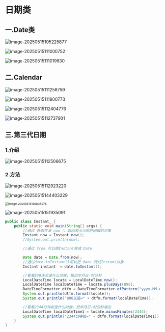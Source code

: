 # 日期类

## 一.Date类

![image-20250515105225877](C:\Users\24709\AppData\Roaming\Typora\typora-user-images\image-20250515105225877.png)



![image-20250515111000752](C:\Users\24709\AppData\Roaming\Typora\typora-user-images\image-20250515111000752.png)

![image-20250515111019630](C:\Users\24709\AppData\Roaming\Typora\typora-user-images\image-20250515111019630.png)





## 二.Calendar

![image-20250515111256759](C:\Users\24709\AppData\Roaming\Typora\typora-user-images\image-20250515111256759.png)



![image-20250515111900773](C:\Users\24709\AppData\Roaming\Typora\typora-user-images\image-20250515111900773.png)

![image-20250515112404776](C:\Users\24709\AppData\Roaming\Typora\typora-user-images\image-20250515112404776.png)

![image-20250515112737901](C:\Users\24709\AppData\Roaming\Typora\typora-user-images\image-20250515112737901.png)





## 三.第三代日期

### 1.介绍

![image-20250515112506675](C:\Users\24709\AppData\Roaming\Typora\typora-user-images\image-20250515112506675.png)



### 2.方法

![image-20250515112923220](C:\Users\24709\AppData\Roaming\Typora\typora-user-images\image-20250515112923220.png)

![image-20250515144403229](C:\Users\24709\AppData\Roaming\Typora\typora-user-images\image-20250515144403229.png)

<img src="C:\Users\24709\AppData\Roaming\Typora\typora-user-images\image-20250515150808275.png" alt="image-20250515150808275" style="zoom:67%;" />

![image-20250515151935091](C:\Users\24709\AppData\Roaming\Typora\typora-user-images\image-20250515151935091.png)



```java
public class Instant_ {
    public static void main(String[] args) {
        //通过 静态方法 now（）返回表示当前时间戳的对象
        Instant now = Instant.now();
        //System.out.println(now);

        //通过 from 可以把Instant转成 Date

        Date date = Date.from(now);
        //通过date.toInstant()可以把 date 转成Instant对象
        Instant instant  = date.toInstant();

        //看看890天后是什么时候，输出年月日-时分秒
        LocalDateTime locate = LocalDateTime.now();
        LocalDateTime localDateTime = locate.plusDays(890);
        DateTimeFormatter dtfm = DateTimeFormatter.ofPattern("yyyy-MM-dd HH:mm:ss");
        System.out.println(dtfm.format(locate));
        System.out.println("890天后=" + dtfm.format(localDateTime));

        //看看2344分钟前是什么时候，把年月日-时分秒输出
        LocalDateTime localDateTime1 = locate.minusMinutes(2344);
        System.out.println("2344分钟前=" + dtfm.format(localDateTime1));
    }
}
```

